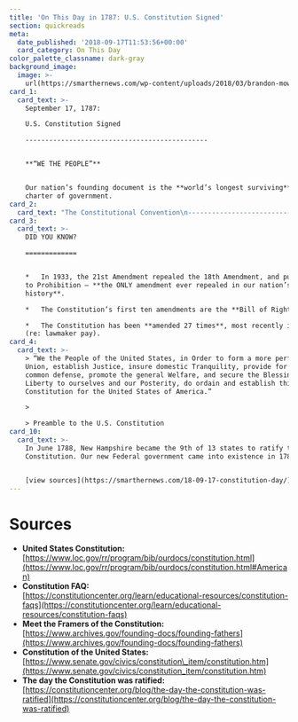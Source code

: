 ```yaml
---
title: 'On This Day in 1787: U.S. Constitution Signed'
section: quickreads
meta:
  date_published: '2018-09-17T11:53:56+00:00'
  card_category: On This Day
color_palette_classname: dark-gray
background_image:
  image: >-
    url(https://smarthernews.com/wp-content/uploads/2018/03/brandon-mowinkel-211936-unsplash-scaled.jpg)
card_1:
  card_text: >-
    September 17, 1787:  

    U.S. Constitution Signed

    ----------------------------------------------


    **“WE THE PEOPLE”**


    Our nation’s founding document is the **world’s longest surviving** written
    charter of government.
card_2:
  card_text: "The Constitutional Convention\n-----------------------------\n\n*   **Who:**\_A 55 delegates attended the Convention, but only 39 signed.\n*   **When:** Written during four-month Convention (May 25 – Sept 17, 1787).\n*   **Where:** Philadelphia, Pennsylvania.\n*   **Why:** Establish our federal gov’t (executive, judicial, legislative) and divide power between the federal gov’t & states."
card_3:
  card_text: >-
    DID YOU KNOW?

    =============


    *   In 1933, the 21st Amendment repealed the 18th Amendment, and put an end
    to Prohibition – **the ONLY amendment ever repealed in our nation’s
    history**.

    *   The Constitution’s first ten amendments are the **Bill of Rights**.

    *   The Constitution has been **amended 27 times**, most recently in 1992
    (re: lawmaker pay).
card_4:
  card_text: >-
    > “We the People of the United States, in Order to form a more perfect
    Union, establish Justice, insure domestic Tranquility, provide for the
    common defense, promote the general Welfare, and secure the Blessings of
    Liberty to ourselves and our Posterity, do ordain and establish this
    Constitution for the United States of America.”

    > 

    > Preamble to the U.S. Constitution
card_10:
  card_text: >-
    In June 1788, New Hampshire became the 9th of 13 states to ratify the
    Constitution. Our new Federal government came into existence in 1789.


    [view sources](https://smarthernews.com/18-09-17-constitution-day/)
---
```

Sources
=======

*   **United States Constitution:**  
    [https://www.loc.gov/rr/program/bib/ourdocs/constitution.html](https://www.loc.gov/rr/program/bib/ourdocs/constitution.html#American)
*   **Constitution FAQ:**  
    [https://constitutioncenter.org/learn/educational-resources/constitution-faqs](https://constitutioncenter.org/learn/educational-resources/constitution-faqs)
*   **Meet the Framers of the Constitution:**  
    [https://www.archives.gov/founding-docs/founding-fathers](https://www.archives.gov/founding-docs/founding-fathers)
*   **Constitution of the United States:** [https://www.senate.gov/civics/constitution\_item/constitution.htm](https://www.senate.gov/civics/constitution_item/constitution.htm)
*   **The day the Constitution was ratified:**  
    [https://constitutioncenter.org/blog/the-day-the-constitution-was-ratified](https://constitutioncenter.org/blog/the-day-the-constitution-was-ratified)